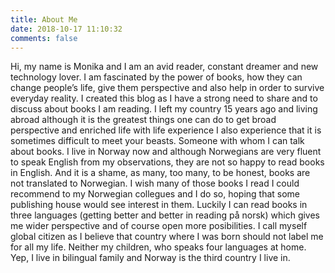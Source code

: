 ```yaml
---
title: About Me
date: 2018-10-17 11:10:32
comments: false
---
```

Hi, my name is Monika and I am an avid reader, constant dreamer and new technology lover. I am fascinated by the power of books, how they can change people’s life, give them perspective and also help in order to survive everyday reality.
I created this blog as I have a strong need to share and to discuss about books I am reading. I left my country 15 years ago and living abroad although it is the greatest things one can do to get broad perspective and enriched life with life experience I also experience that it is sometimes difficult to meet your beasts. Someone with whom I can talk about books.
I live in Norway now and although Norwegians are very fluent to speak English from my observations, they are not so happy to read books in English. And it is a shame, as many, too many, to be honest, books are not translated to Norwegian. I wish many of those books I read I could recommend to my Norwegian collegues and I do so, hoping that some publishing house would see interest in them.
Luckily I can read books in three languages (getting better and better in reading på norsk) which gives me wider perspective and of course open more posibilities.
I call myself global citizen as I believe that country where I was born should not label me for all my life. Neither my children, who speaks four languages at home. Yep, I live in bilingual family and Norway is the third country I live in.
